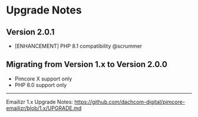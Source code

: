 # Upgrade Notes

## Version 2.0.1
- [ENHANCEMENT] PHP 8.1 compatibility @scrummer

## Migrating from Version 1.x to Version 2.0.0
- Pimcore X support only
- PHP 8.0 support only

***

Emailizr 1.x Upgrade Notes: https://github.com/dachcom-digital/pimcore-emailizr/blob/1.x/UPGRADE.md
